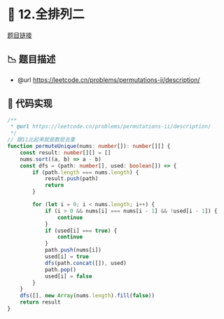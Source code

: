 # 🎪 12.全排列二

[题目链接](https://leetcode.cn/problems/permutations-ii/description/)

## 📉 题目描述
* @url https://leetcode.cn/problems/permutations-ii/description/

## 📌 代码实现
```typescript
/**
 * @url https://leetcode.cn/problems/permutations-ii/description/
 */
// 跟11比起来就是数层去重
function permuteUnique(nums: number[]): number[][] {
    const result: number[][] = []
    nums.sort((a, b) => a - b)
    const dfs = (path: number[], used: boolean[]) => {
        if (path.length === nums.length) {
            result.push(path)
            return
        }

        for (let i = 0; i < nums.length; i++) {
            if (i > 0 && nums[i] === nums[i - 1] && !used[i - 1]) {
                continue
            }
            if (used[i] === true) {
                continue
            }
            path.push(nums[i])
            used[i] = true
            dfs(path.concat([]), used)
            path.pop()
            used[i] = false
        }
    }
    dfs([], new Array(nums.length).fill(false))
    return result
}

```
